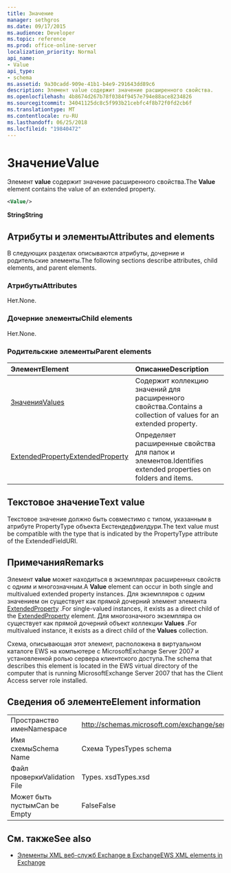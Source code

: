 ```yaml
---
title: Значение
manager: sethgros
ms.date: 09/17/2015
ms.audience: Developer
ms.topic: reference
ms.prod: office-online-server
localization_priority: Normal
api_name:
- Value
api_type:
- schema
ms.assetid: 9a30cadd-909e-41b1-b4e9-291643dd89c6
description: Элемент value содержит значение расширенного свойства.
ms.openlocfilehash: 4b8674d267b78f0384f9457e794e88ace8234826
ms.sourcegitcommit: 34041125dc8c5f993b21cebfc4f8b72f0fd2cb6f
ms.translationtype: MT
ms.contentlocale: ru-RU
ms.lasthandoff: 06/25/2018
ms.locfileid: "19840472"
---
```

# <a name="value"></a><span data-ttu-id="c739c-103">Значение</span><span class="sxs-lookup"><span data-stu-id="c739c-103">Value</span></span>

<span data-ttu-id="c739c-104">Элемент **value** содержит значение расширенного свойства.</span><span class="sxs-lookup"><span data-stu-id="c739c-104">The **Value** element contains the value of an extended property.</span></span> 
  
```xml
<Value/>
```

<span data-ttu-id="c739c-105">**String**</span><span class="sxs-lookup"><span data-stu-id="c739c-105">**String**</span></span>

## <a name="attributes-and-elements"></a><span data-ttu-id="c739c-106">Атрибуты и элементы</span><span class="sxs-lookup"><span data-stu-id="c739c-106">Attributes and elements</span></span>

<span data-ttu-id="c739c-107">В следующих разделах описываются атрибуты, дочерние и родительские элементы.</span><span class="sxs-lookup"><span data-stu-id="c739c-107">The following sections describe attributes, child elements, and parent elements.</span></span>
  
### <a name="attributes"></a><span data-ttu-id="c739c-108">Атрибуты</span><span class="sxs-lookup"><span data-stu-id="c739c-108">Attributes</span></span>

<span data-ttu-id="c739c-109">Нет.</span><span class="sxs-lookup"><span data-stu-id="c739c-109">None.</span></span>
  
### <a name="child-elements"></a><span data-ttu-id="c739c-110">Дочерние элементы</span><span class="sxs-lookup"><span data-stu-id="c739c-110">Child elements</span></span>

<span data-ttu-id="c739c-111">Нет.</span><span class="sxs-lookup"><span data-stu-id="c739c-111">None.</span></span>
  
### <a name="parent-elements"></a><span data-ttu-id="c739c-112">Родительские элементы</span><span class="sxs-lookup"><span data-stu-id="c739c-112">Parent elements</span></span>

|<span data-ttu-id="c739c-113">**Элемент**</span><span class="sxs-lookup"><span data-stu-id="c739c-113">**Element**</span></span>|<span data-ttu-id="c739c-114">**Описание**</span><span class="sxs-lookup"><span data-stu-id="c739c-114">**Description**</span></span>|
|:-----|:-----|
|[<span data-ttu-id="c739c-115">Значения</span><span class="sxs-lookup"><span data-stu-id="c739c-115">Values</span></span>](values.md) <br/> |<span data-ttu-id="c739c-116">Содержит коллекцию значений для расширенного свойства.</span><span class="sxs-lookup"><span data-stu-id="c739c-116">Contains a collection of values for an extended property.</span></span>  <br/> |
|[<span data-ttu-id="c739c-117">ExtendedProperty</span><span class="sxs-lookup"><span data-stu-id="c739c-117">ExtendedProperty</span></span>](extendedproperty.md) <br/> |<span data-ttu-id="c739c-118">Определяет расширенные свойства для папок и элементов.</span><span class="sxs-lookup"><span data-stu-id="c739c-118">Identifies extended properties on folders and items.</span></span>  <br/> |
   
## <a name="text-value"></a><span data-ttu-id="c739c-119">Текстовое значение</span><span class="sxs-lookup"><span data-stu-id="c739c-119">Text value</span></span>

<span data-ttu-id="c739c-120">Текстовое значение должно быть совместимо с типом, указанным в атрибуте PropertyType объекта Екстендедфиелдури.</span><span class="sxs-lookup"><span data-stu-id="c739c-120">The text value must be compatible with the type that is indicated by the PropertyType attribute of the ExtendedFieldURI.</span></span>
  
## <a name="remarks"></a><span data-ttu-id="c739c-121">Примечания</span><span class="sxs-lookup"><span data-stu-id="c739c-121">Remarks</span></span>

<span data-ttu-id="c739c-122">Элемент **value** может находиться в экземплярах расширенных свойств с одним и многозначным.</span><span class="sxs-lookup"><span data-stu-id="c739c-122">A **Value** element can occur in both single and multivalued extended property instances.</span></span> <span data-ttu-id="c739c-123">Для экземпляров с одним значением он существует как прямой дочерний элемент элемента [ExtendedProperty](extendedproperty.md) .</span><span class="sxs-lookup"><span data-stu-id="c739c-123">For single-valued instances, it exists as a direct child of the [ExtendedProperty](extendedproperty.md) element.</span></span> <span data-ttu-id="c739c-124">Для многозначного экземпляра он существует как прямой дочерний объект коллекции **Values** .</span><span class="sxs-lookup"><span data-stu-id="c739c-124">For multivalued instance, it exists as a direct child of the **Values** collection.</span></span> 
  
<span data-ttu-id="c739c-125">Схема, описывающая этот элемент, расположена в виртуальном каталоге EWS на компьютере с MicrosoftExchange Server 2007 и установленной ролью сервера клиентского доступа.</span><span class="sxs-lookup"><span data-stu-id="c739c-125">The schema that describes this element is located in the EWS virtual directory of the computer that is running MicrosoftExchange Server 2007 that has the Client Access server role installed.</span></span>
  
## <a name="element-information"></a><span data-ttu-id="c739c-126">Сведения об элементе</span><span class="sxs-lookup"><span data-stu-id="c739c-126">Element information</span></span>

|||
|:-----|:-----|
|<span data-ttu-id="c739c-127">Пространство имен</span><span class="sxs-lookup"><span data-stu-id="c739c-127">Namespace</span></span>  <br/> |http://schemas.microsoft.com/exchange/services/2006/types  <br/> |
|<span data-ttu-id="c739c-128">Имя схемы</span><span class="sxs-lookup"><span data-stu-id="c739c-128">Schema Name</span></span>  <br/> |<span data-ttu-id="c739c-129">Схема Types</span><span class="sxs-lookup"><span data-stu-id="c739c-129">Types schema</span></span>  <br/> |
|<span data-ttu-id="c739c-130">Файл проверки</span><span class="sxs-lookup"><span data-stu-id="c739c-130">Validation File</span></span>  <br/> |<span data-ttu-id="c739c-131">Types. xsd</span><span class="sxs-lookup"><span data-stu-id="c739c-131">Types.xsd</span></span>  <br/> |
|<span data-ttu-id="c739c-132">Может быть пустым</span><span class="sxs-lookup"><span data-stu-id="c739c-132">Can be Empty</span></span>  <br/> |<span data-ttu-id="c739c-133">False</span><span class="sxs-lookup"><span data-stu-id="c739c-133">False</span></span>  <br/> |
   
## <a name="see-also"></a><span data-ttu-id="c739c-134">См. также</span><span class="sxs-lookup"><span data-stu-id="c739c-134">See also</span></span>

- [<span data-ttu-id="c739c-135">Элементы XML веб-служб Exchange в Exchange</span><span class="sxs-lookup"><span data-stu-id="c739c-135">EWS XML elements in Exchange</span></span>](ews-xml-elements-in-exchange.md)

